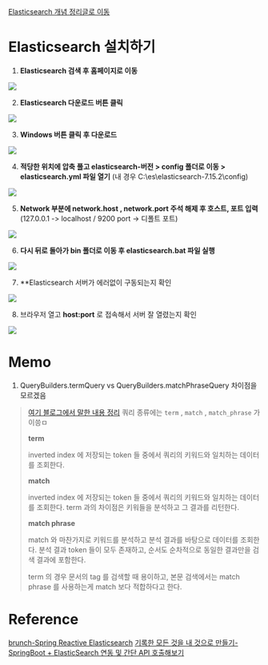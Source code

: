 [Elasticsearch 개념 정리글로 이동](https://github.com/hwkang93/study/blob/main/java/elasticsearch.md)

# Elasticsearch 설치하기

1. **Elasticsearch 검색 후 홈페이지로 이동**

<img src="https://user-images.githubusercontent.com/49870384/141394667-2534005b-c55e-4f69-841b-1ae66f04d241.PNG" style="max-width: 800px">

2. **Elasticsearch 다운로드 버튼 클릭**

<img src="https://user-images.githubusercontent.com/49870384/141395385-2b795a49-74bd-44a9-a96e-f1fbc228b10d.PNG">

3. **Windows 버튼 클릭 후 다운로드**

<img src="https://user-images.githubusercontent.com/49870384/141395471-2e598d6c-a084-4e5a-9ce5-6f17472054ed.PNG">

4. **적당한 위치에 압축 풀고 elasticsearch-버전 > config 폴더로 이동 > elasticsearch.yml 파일 열기**
   (내 경우 C:\es\elasticsearch-7.15.2\config)

<img src="https://user-images.githubusercontent.com/49870384/141395495-b4016eaa-f44b-499d-993b-e53e590acc8d.PNG">

5. **Network 부분에 network.host , network.port 주석 해제 후 호스트, 포트 입력**
   (127.0.0.1 -> localhost / 9200 port -> 디폴트 포트)

<img src="https://user-images.githubusercontent.com/49870384/141395523-637617e9-d619-497e-a135-53a59e45e0e7.PNG">

6. **다시 뒤로 돌아가 bin 폴더로 이동 후 elasticsearch.bat 파일 실행**

<img src="https://user-images.githubusercontent.com/49870384/141395545-176aa6a8-4fa4-4fd9-a568-e2d9b5945d04.PNG">

7. **Elasticsearch 서버가 에러없이 구동되는지 확인

<img src="https://user-images.githubusercontent.com/49870384/141395592-afe4d910-5845-467a-a540-26af6c787c86.PNG">

8. 브라우저 열고 **host:port** 로 접속해서 서버 잘 열렸는지 확인

<img src="https://user-images.githubusercontent.com/49870384/141395622-df16b0e2-e396-471e-823f-e9896b6557df.PNG">


# Memo

1. QueryBuilders.termQuery vs QueryBuilders.matchPhraseQuery 차이점을 모르겠음

> [여기 블로그에서 말한 내용 정리](https://findstar.pe.kr/2018/01/19/understanding-query-on-elasticsearch/)
> 쿼리 종류에는 ```term``` , ```match``` , ```match_phrase``` 가 이씅ㅁ
> 
> **term**
> 
> inverted index 에 저장되는 token 들 중에서 쿼리의 키워드와 일치하는 데이터를 조회한다.
> 
> **match**
> 
> inverted index 에 저장되는 token 들 중에서 쿼리의 키워드와 일치하는 데이터를 조회한다.
> term 과의 차이점은 키워들을 분석하고 그 결과를 리턴한다.
> 
> **match phrase**
> 
> match 와 마찬가지로 키워드를 분석하고 분석 결과를 바탕으로 데이터를 조회한다.
> 분석 결과 token 들이 모두 존재하고, 순서도 순차적으로 동일한 결과만을 검색 결과에 포함한다.
> 
> term 의 경우 문서의 tag 를 검색할 때 용이하고, 본문 검색에서는 match phrase 를 사용하는게 match 보다 적합하다고 한다.


# Reference

[brunch-Spring Reactive Elasticsearch](https://brunch.co.kr/@springboot/134)
[기록한 모든 것을 내 것으로 만들기-SpringBoot + ElasticSearch 연동 및 간단 API 호출해보기](https://devfunny.tistory.com/419)
